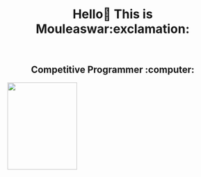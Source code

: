 <h1 align="center"> Hello👋 This is Mouleaswar:exclamation: <br></br>
<h2 align="center"> Competitive Programmer :computer:</h2>
<img width="160" height="200" hspace="10" src="https://thumbnail.imgbin.com/19/19/21/imgbin-about-me-learning-others-qn8um2wRWfAZPPHsVk0Jktk6E_t.jpg"/>
